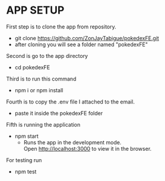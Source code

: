 # APP SETUP

First step is to clone the app from repository.
   - git clone https://github.com/ZonJayTabigue/pokedexFE.git
   - after cloning you will see a folder named "pokedexFE"

Second is go to the app directory
   - cd pokedexFE

Third is to run this command
   - npm i or npm install

Fourth is to copy the .env file I attached to the email.
   - paste it inside the pokedexFE folder

Fifth is running the application
   - npm start
      - Runs the app in the development mode.\
         Open [http://localhost:3000](http://localhost:3000) to view it in the browser.

For testing run
   - npm test
